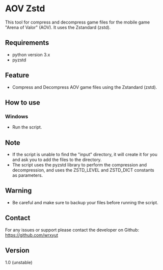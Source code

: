 # AOV Zstd

This tool for compress and decompress game files for the mobile game "Arena of Valor" (AOV). It uses the Zstandard (zstd).

## Requirements

* python version 3.x
* pyzstd

## Feature

* Compress and Decompress AOV game files using the Zstandard (zstd).

## How to use

### Windows

* Run the script.

## Note

* If the script is unable to find the "input" directory, it will create it for you and ask you to add the files to the directory.
* The script uses the pyzstd library to perform the compression and decompression, and uses the ZSTD_LEVEL and ZSTD_DICT constants as parameters.

## Warning

* Be careful and make sure to backup your files before running the script.

## Contact

For any issues or support please contact the developer on Github: https://github.com/wrxyut

## Version

1.0 (unstable)
